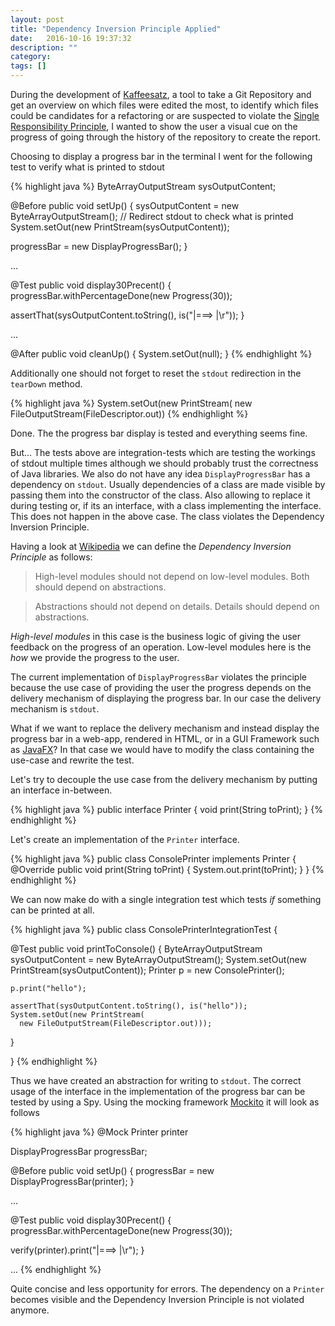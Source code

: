 ```yaml
---
layout: post
title: "Dependency Inversion Principle Applied"
date:   2016-10-16 19:37:32
description: ""
category:
tags: []
---
```


During the development of [Kaffeesatz](https://github.com/axelhodler/kaffeesatz), a tool to take a Git Repository and get an overview on which files were edited the most, to identify which files could be candidates for a refactoring or are suspected to violate the [Single Responsibility Principle](https://en.wikipedia.org/wiki/Single_responsibility_principle), I wanted to show the user a visual cue on the progress of going through the history of the repository to create the report.

Choosing to display a progress bar in the terminal I went for the following test to verify what is printed to stdout

{% highlight java %}
ByteArrayOutputStream sysOutputContent;

@Before
public void setUp() {
  sysOutputContent = new ByteArrayOutputStream();
  // Redirect stdout to check what is printed
  System.setOut(new PrintStream(sysOutputContent));

  progressBar = new DisplayProgressBar();
}

...

@Test
public void display30Precent() {
  progressBar.withPercentageDone(new Progress(30));

  assertThat(sysOutputContent.toString(), is("|===>      |\r"));
}

...

@After
public void cleanUp() {
  System.setOut(null);
}
{% endhighlight %}

Additionally one should not forget to reset the `stdout` redirection in the `tearDown` method.

{% highlight java %}
System.setOut(new PrintStream(
  new FileOutputStream(FileDescriptor.out))
{% endhighlight %}

Done. The the progress bar display is tested and everything seems fine.

But... The tests above are integration-tests which are testing the workings of stdout multiple times although we should probably trust the correctness of Java libraries. We also do not have any idea `DisplayProgressBar` has a dependency on `stdout`. Usually dependencies of a class are made visible by passing them into the constructor of the class. Also allowing to replace it during testing or, if its an interface, with a class implementing the interface.  This does not happen in the above case. The class violates the Dependency Inversion Principle.

Having a look at [Wikipedia](https://en.wikipedia.org/wiki/Dependency_inversion_principle) we can define the _Dependency Inversion Principle_ as follows:

> High-level modules should not depend on low-level modules. Both should depend on abstractions.

> Abstractions should not depend on details. Details should depend on abstractions.

_High-level modules_ in this case is the business logic of giving the user feedback on the progress of an operation. Low-level modules here is the _how_ we provide the progress to the user.

The current implementation of `DisplayProgressBar` violates the principle because the use case of providing the user the progress depends on the delivery mechanism of displaying the progress bar. In our case the delivery mechanism is `stdout`.

What if we want to replace the delivery mechanism and instead display the progress bar in a web-app, rendered in HTML, or in a GUI Framework such as [JavaFX](http://docs.oracle.com/javafx/2/ui_controls/progress.htm)? In that case we would have to modify the class containing the use-case and rewrite the test.

Let's try to decouple the use case from the delivery mechanism by putting an interface in-between.

{% highlight java %}
public interface Printer {
  void print(String toPrint);
}
{% endhighlight %}

Let's create an implementation of the `Printer` interface.

{% highlight java %}
public class ConsolePrinter implements Printer {
  @Override
  public void print(String toPrint) {
    System.out.print(toPrint);
  }
}
{% endhighlight %}

We can now make do with a single integration test which tests _if_ something can be printed at all.

{% highlight java %}
public class ConsolePrinterIntegrationTest {

  @Test
  public void printToConsole() {
    ByteArrayOutputStream sysOutputContent =
      new ByteArrayOutputStream();
    System.setOut(new PrintStream(sysOutputContent));
    Printer p = new ConsolePrinter();

    p.print("hello");

    assertThat(sysOutputContent.toString(), is("hello"));
    System.setOut(new PrintStream(
      new FileOutputStream(FileDescriptor.out)));
  }

}
{% endhighlight %}

Thus we have created an abstraction for writing to `stdout`. The correct usage of the interface in the implementation of the progress bar can be tested by using a Spy. Using the mocking framework [Mockito](http://mockito.org/) it will look as follows

{% highlight java %}
@Mock
Printer printer

DisplayProgressBar progressBar;

@Before
public void setUp() {
  progressBar = new DisplayProgressBar(printer);
}

...

@Test
public void display30Precent() {
  progressBar.withPercentageDone(new Progress(30));

  verify(printer).print("|===>      |\r");
}

...
{% endhighlight %}

Quite concise and less opportunity for errors. The dependency on a `Printer` becomes visible and the Dependency Inversion Principle is not violated anymore.
